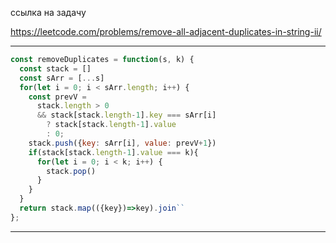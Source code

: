 ссылка на задачу 

https://leetcode.com/problems/remove-all-adjacent-duplicates-in-string-ii/


---
```js
const removeDuplicates = function(s, k) {
  const stack = []
  const sArr = [...s]
  for(let i = 0; i < sArr.length; i++) {
    const prevV = 
      stack.length > 0 
      && stack[stack.length-1].key === sArr[i]
        ? stack[stack.length-1].value 
        : 0;
    stack.push({key: sArr[i], value: prevV+1})
    if(stack[stack.length-1].value === k){
      for(let i = 0; i < k; i++) {
        stack.pop()
      }
    }
  }
  return stack.map(({key})=>key).join``
};
```
---

```js

```
